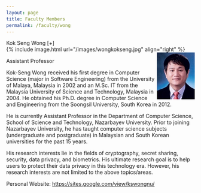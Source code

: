 ```yaml
---
layout: page
title: Faculty Members
permalink: /faculty/wong
---
```


<div class="container" markdown="1">
<div class="header" markdown="1">Kok Seng Wong  [+]
</div>
<div class="content" markdown="1" style="min-height: 200px;">
{% include image.html url="/images/wongkokseng.jpg" align="right" %}
<img src="/images/wongkokseng.jpg" align="right">

Assistant Professor

Kok-Seng Wong received his first degree in Computer Science (major in Software Engineering) from the University of Malaya, Malaysia in 2002 and an M.Sc. IT from the Malaysia University of Science and Technology, Malaysia in 2004. He obtained his Ph.D. degree in Computer Science and Engineering from the Soongsil University, South Korea in 2012.

He is currently Assistant Professor in the Department of Computer Science, School of Science and Technology, Nazarbayev University. Prior to joining Nazarbayev University, he has taught computer science subjects (undergraduate and postgraduate) in Malaysian and South Korean universities for the past 15 years.

His research interests lie in the fields of cryptography, secret sharing, security, data privacy, and biometrics. His ultimate research goal is to help users to protect their data privacy in this technology era. However, his research interests are not limited to the above topics/areas. 

Personal Website: <a href="https://sites.google.com/view/kswongnu/" target="_blank">https://sites.google.com/view/kswongnu/ </a>

</div>
</div>
